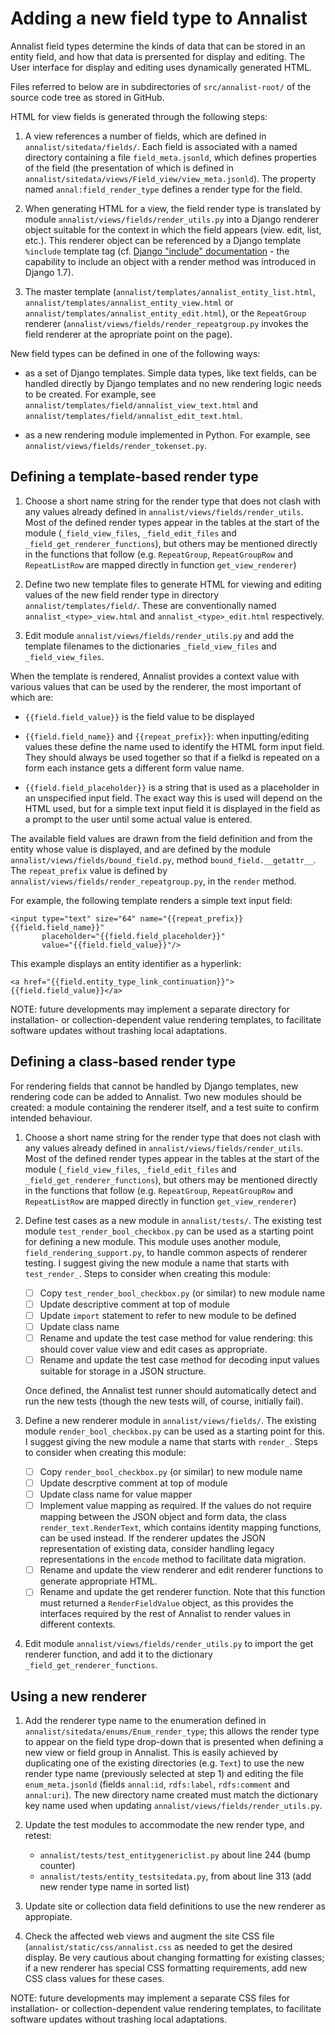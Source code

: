 # Adding a new field type to Annalist

Annalist field types determine the kinds of data that can be stored in an entity field, and how that data is prersented for display and editing.  The User interface for display and editing uses dynamically generated HTML.

Files referred to below are in subdirectories of `src/annalist-root/` of the source code tree as stored in GitHub.

HTML for view fields is generated through the following steps:

1. A view references a number of fields, which are defined in `annalist/sitedata/fields/`.  Each field is associated with a named directory containing a file `field_meta.jsonld`, which defines properties of the field (the presentation of which is defined in `annalist/sitedata/views/Field_view/view_meta.jsonld`).  The property named `annal:field_render_type` defines a render type for the field.

2. When generating HTML for a view, the field render type is translated by module `annalist/views/fields/render_utils.py` into a Django renderer object suitable for the context in which the field appears (view. edit, list, etc.).  This renderer object can be referenced by a Django template `%include` template tag (cf. [Django "include" documentation](https://docs.djangoproject.com/en/1.7/ref/templates/builtins/#include) - the capability to include an object with a render method was introduced in Django 1.7).

3. The master template (`annalist/templates/annalist_entity_list.html`, `annalist/templates/annalist_entity_view.html` or `annalist/templates/annalist_entity_edit.html`), or the `RepeatGroup` renderer (`annalist/views/fields/render_repeatgroup.py` invokes the field renderer at the apropriate point on the page).

New field types can be defined in one of the following ways:

* as a set of Django templates.  Simple data types, like text fields, can be handled directly by Django templates and no new rendering logic needs to be created.  For example, see `annalist/templates/field/annalist_view_text.html` and `annalist/templates/field/annalist_edit_text.html`.

* as a new rendering module implemented in Python.  For example, see `annalist/views/fields/render_tokenset.py`.


## Defining a template-based render type

1.  Choose a short name string for the render type that does not clash with any values already defined in `annalist/views/fields/render_utils`.  Most of the defined render types appear in the tables at the start of the module (`_field_view_files`, `_field_edit_files` and `_field_get_renderer_functions`), but others may be mentioned directly in the functions that follow (e.g. `RepeatGroup`, `RepeatGroupRow` and `RepeatListRow` are mapped directly in function `get_view_renderer`)

2.  Define two new template files to generate HTML for viewing and editing values of the new field render type in directory `annalist/templates/field/`.  These are conventionally named `annalist_<type>_view.html` and `annalist_<type>_edit.html` respectively.

3.  Edit module `annalist/views/fields/render_utils.py` and add the template filenames to the dictionaries `_field_view_files` and `_field_view_files`.

When the template is rendered, Annalist provides a context value with various values that can be used by the renderer, the most important of which are:

* `{{field.field_value}}` is the field value to be displayed

* `{{field.field_name}}` and `{{repeat_prefix}}`: when inputting/editing values these define the name used to identify the HTML form input field.  They should always be used together so that if a fielkd is repeated on a form each instance gets a different form value name.

* `{{field.field_placeholder}}` is a string that is used as a placeholder in an unspecified input field.  The exact way this is used will depend on the HTML used, but for a simple text input field it is displayed in the field as a prompt to the user until some actual value is entered.

The available field values are drawn from the field definition and from the entity whose value is displayed, and are defined by the module `annalist/views/fields/bound_field.py`, method `bound_field.__getattr__`.  The `repeat_prefix` value is defined by `annalist/views/fields/render_repeatgroup.py`, in the `render` method.

For example, the following template renders a simple text input field:

    <input type="text" size="64" name="{{repeat_prefix}}{{field.field_name}}" 
           placeholder="{{field.field_placeholder}}"
           value="{{field.field_value}}"/>

This example displays an entity identifier as a hyperlink:

    <a href="{{field.entity_type_link_continuation}}">{{field.field_value}}</a>

NOTE: future developments may implement a separate directory for installation- or collection-dependent value rendering templates, to facilitate software updates without trashing local adaptations.


## Defining a class-based render type

For rendering fields that cannot be handled by Django templates, new rendering code can be added to Annalist.  Two new modules should be created:  a module containing the renderer itself, and a test suite to confirm intended behaviour.

1.  Choose a short name string for the render type that does not clash with any values already defined in `annalist/views/fields/render_utils`.  Most of the defined render types appear in the tables at the start of the module (`_field_view_files`, `_field_edit_files` and `_field_get_renderer_functions`), but others may be mentioned directly in the functions that follow (e.g. `RepeatGroup`, `RepeatGroupRow` and `RepeatListRow` are mapped directly in function `get_view_renderer`)


2.  Define test cases as a new module in `annalist/tests/`.  The existing test module `test_render_bool_checkbox.py` can be used as a starting point for defining a new module.  This module uses another module, `field_rendering_support.py`, to handle common aspects of renderer testing.  I suggest giving the new module a name that starts with `test_render_`.  Steps to consider when creating this module:

    * [ ] Copy `test_render_bool_checkbox.py` (or similar) to new module name
    * [ ] Update descriptive comment at top of module
    * [ ] Update `import` statement to refer to new module to be defined
    * [ ] Update class name
    * [ ] Rename and update the test case method for value rendering: this should cover value view and edit cases as appropriate.
    * [ ] Rename and update the test case method for decoding input values suitable for storage in a JSON structure.

    Once defined, the Annalist test runner should automatically detect and run the new tests (though the new tests will, of course, initially fail).

3. Define a new renderer module in `annalist/views/fields/`.  The existing module `render_bool_checkbox.py` can be used as a starting point for this.  I suggest giving the new module a name that starts with `render_`.  Steps to consider when creating this module:

    * [ ] Copy `render_bool_checkbox.py` (or similar) to new module name
    * [ ] Update descrptive comment at top of module
    * [ ] Update class name for value mapper
    * [ ] Implement value mapping as required.  If the values do not require mapping between the JSON object and form data, the class `render_text.RenderText`, which contains identity mapping functions, can be used instead.  If the renderer updates the JSON representation of existing data, consider handling legacy representations in the `encode` method to facilitate data migration.
    * [ ] Rename and update the view renderer and edit renderer functions to generate appropriate HTML.
    * [ ] Rename and update the get renderer function.  Note that this function must returned a `RenderFieldValue` object, as this provides the interfaces required by the rest of Annalist to render values in different contexts.

4.  Edit module `annalist/views/fields/render_utils.py` to import the get renderer function, and add it to the dictionary `_field_get_renderer_functions`.


## Using a new renderer

1.  Add the renderer type name to the enumeration defined in `annalist/sitedata/enums/Enum_render_type`; this allows the render type to appear on the field type drop-down that is presented when defining a new view or field group in Annalist.  This is easily achieved by duplicating one of the existing directories (e.g. `Text`) to use the new render type name (previously selected at step 1) and editing the file `enum_meta.jsonld` (fields `annal:id`, `rdfs:label`, `rdfs:comment` and `annal:uri`).  The new directory name created must match the dictionary key name used when updating `annalist/views/fields/render_utils.py`.

2.  Update the test modules to accommodate the new render type, and retest:
    * `annalist/tests/test_entitygenericlist.py` about line 244 (bump counter)
    * `annalist/tests/entity_testsitedata.py`, from about line 313 (add new render type name in sorted list)

3. Update site or collection data field definitions to use the new renderer as appropiate.

4. Check the affected web views and augment the site CSS file (`annalist/static/css/annalist.css` as needed to get the desired display.  Be very cautious about changing formatting for existing classes;  if a new renderer has special CSS formatting requirements, add new CSS class values for these cases.

NOTE: future developments may implement a separate CSS files for installation- or collection-dependent value rendering templates, to facilitate software updates without trashing local adaptations.

